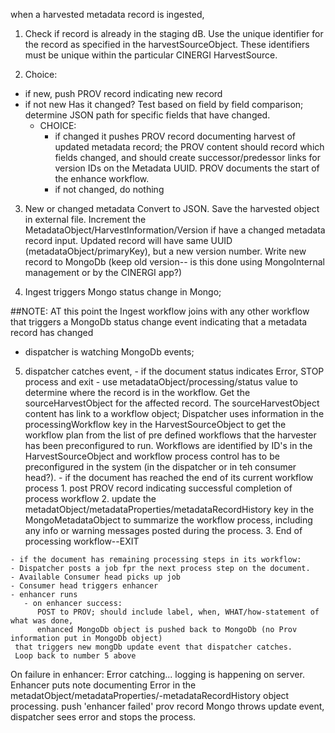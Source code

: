 when a harvested metadata record is ingested,

1. Check if record is already in the staging dB. Use the unique identifier for the record as specified in the harvestSourceObject. These identifiers must be unique within the particular CINERGI HarvestSource.

2. Choice:

  - if new, push PROV record indicating new record
  - if not new Has it changed?  Test based on field by field comparison; determine JSON path for specific fields that have changed.
    - CHOICE: 
      - if changed it pushes PROV record documenting harvest of updated metadata record; the PROV content should record which fields changed, and should create successor/predessor links for version IDs on the Metadata UUID.
PROV  documents the start of the enhance workflow. 
      - if not changed, do nothing

3. New or changed metadata
    Convert to JSON. Save the harvested object in external file. Increment the MetadataObject/HarvestInformation/Version if have a changed metadata record input. Updated record will have same UUID (metadataObject/primaryKey), but a new version number.
    Write new record to MongoDb (keep old version-- is this done using MongoInternal management or by the CINERGI app?)

4. Ingest triggers Mongo status change in Mongo;


##NOTE:
AT this point the Ingest workflow joins with any other workflow that triggers a MongoDb status change event indicating that a metadata record has changed

  - dispatcher is watching MongoDb events; 
  5. dispatcher catches event, 
    - if the document status indicates Error, STOP process and exit
    - use metadataObject/processing/status value to determine where the record is in the workflow. Get the sourceHarvestObject for the affected record. The sourceHarvestObject content has link to a workflow object;  Dispatcher uses information in the processingWorkflow key in the HarvestSourceObject to get the workflow plan from the list of pre defined workflows that the harvester has been preconfigured to run.  Workflows are identified by ID's in the HarvestSourceObject and workflow process control has to be preconfigured in the system (in the dispatcher or in teh consumer head?).
    - if the document has reached the end of its current workflow process
    1. post PROV record indicating successful completion of process workflow
    2. update the metadatObject/metadataProperties/metadataRecordHistory key in the MongoMetadataObject to summarize the workflow process, including any info or warning messages posted during the process.
    3. End of processing workflow--EXIT
    
    - if the document has remaining processing steps in its workflow:
    - Dispatcher posts a job fpr the next process step on the document.
    - Available Consumer head picks up job
    - Consumer head triggers enhancer
    - enhancer runs     
       - on enhancer success: 
          POST to PROV; should include label, when, WHAT/how-statement of what was done, 
          enhanced MongoDb object is pushed back to MongoDb (no Prov information put in MongoDb object)
     that triggers new mongDb update event that dispatcher catches. 
     Loop back to number 5 above
     
On failure in enhancer:  Error catching... logging is happening on server. Enhancer puts note documenting Error in the metadatObject/metadataProperties/-metadataRecordHistory object processing.   push 'enhancer failed' prov record
Mongo throws update event, dispatcher sees error and stops the process. 
